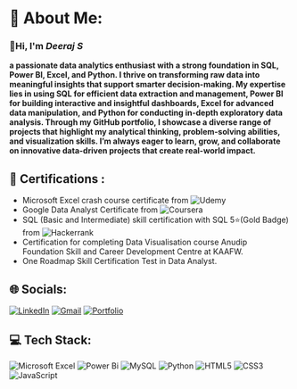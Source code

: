 # 💫 About Me:

### **👋Hi, I'm *Deeraj S***
**a passionate data analytics enthusiast with a strong foundation in SQL, Power BI, Excel, and Python. I thrive on transforming raw data into meaningful insights that support smarter decision-making. My expertise lies in using SQL for efficient data extraction and management, Power BI for building interactive and insightful dashboards, Excel for advanced data manipulation, and Python for conducting in-depth exploratory data analysis. Through my GitHub portfolio, I showcase a diverse range of projects that highlight my analytical thinking, problem-solving abilities, and visualization skills. I’m always eager to learn, grow, and collaborate on innovative data-driven projects that create real-world impact.**

## 📑 Certifications :
- Microsoft Excel crash course certificate from ![Udemy](https://img.shields.io/badge/Udemy-A435F0?style=plastic&logo=Udemy&logoColor=white)
- Google Data Analyst Certificate from ![Coursera](https://img.shields.io/badge/Coursera-%230056D2.svg?style=plastic&logo=Coursera&logoColor=white)
- SQL (Basic and Intermediate) skill certification with SQL 5⭐(Gold Badge) from ![Hackerrank](https://img.shields.io/badge/-Hackerrank-2EC866?style=plastic&logo=HackerRank&logoColor=black)
- Certification for completing Data Visualisation course Anudip Foundation Skill and Career Development Centre at KAAFW.
-  One Roadmap Skill Certification Test in Data Analyst.


## 🌐 Socials:
[![LinkedIn](https://img.shields.io/badge/LinkedIn-%230077B5.svg?logo=linkedin&logoColor=white)](https://www.linkedin.com/in/deerajs)
[![Gmail](https://img.shields.io/badge/Gmail-D14836?logo=gmail&logoColor=white)](mailto:deerajbarth@gmail.com)
[![Portfolio](https://img.shields.io/badge/Portfolio-%23000000.svg?style=for-the-badge&logo=firefox&logoColor=#FF7139)](https://datascienceportfol.io/deerajS)


## 💻 Tech Stack:
![Microsoft Excel](https://img.shields.io/badge/Microsoft_Excel-217346?style=plastic&logo=microsoft-excel&logoColor=white)
![Power Bi](https://img.shields.io/badge/power_bi-F2C811?style=plastic&logo=powerbi&logoColor=black)
![MySQL](https://img.shields.io/badge/mysql-4479A1.svg?style=plastic&logo=mysql&logoColor=white)
![Python](https://img.shields.io/badge/python-3670A0?style=plastic&logo=python&logoColor=ffdd54)
![HTML5](https://img.shields.io/badge/html5-%23E34F26.svg?style=plastic&logo=html5&logoColor=white)
![CSS3](https://img.shields.io/badge/css3-%231572B6.svg?style=plastic&logo=css3&logoColor=white)
![JavaScript](https://img.shields.io/badge/javascript-%23323330.svg?style=plastic&logo=javascript&logoColor=%23F7DF1E)
